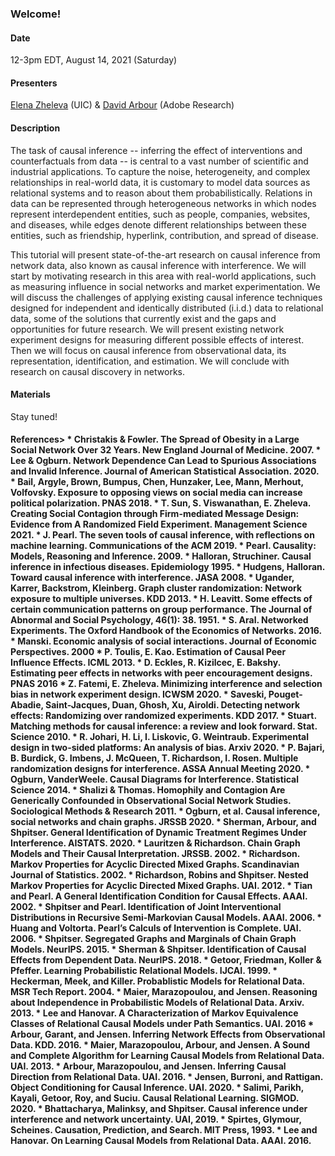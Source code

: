 ### Welcome!

<h4>Date</h4>

12-3pm EDT, August 14, 2021 (Saturday)

<h4>Presenters</h4>

<a href="https://www.cs.uic.edu/~elena/">Elena Zheleva</a>  (UIC) & <a href="https://darbour.github.io">David Arbour</a> (Adobe Research)

<h4>Description</h4>

The task of causal inference -- inferring the effect of interventions and counterfactuals from data -- is central to a vast number of scientific and industrial applications. To capture the noise, heterogeneity, and complex relationships in real-world data, it is customary to model data sources as relational systems and to reason about them probabilistically. Relations in data can be represented through heterogeneous networks in which nodes represent interdependent entities, such as people, companies, websites, and diseases, while edges denote different relationships between these entities, such as friendship, hyperlink, contribution, and spread of disease. <br>

This tutorial will present state-of-the-art research on causal inference from network data, also known as causal inference with interference. We will start by motivating research in this area with real-world applications, such as measuring influence in social networks and market experimentation. We will discuss the challenges of applying existing causal
inference techniques designed for independent and identically distributed (i.i.d.) data to relational data, some of the solutions that currently exist and the gaps and opportunities for future research. We will present existing network experiment designs for measuring different possible effects of interest. Then we will focus on causal inference from observational data, its representation, identification, and estimation. We will conclude with research on causal discovery in networks.

<h4>Materials</h4>

Stay tuned!

<h4>References>
* Christakis & Fowler. The Spread of Obesity in a Large Social Network Over 32 Years. New England Journal of Medicine. 2007.
* Lee & Ogburn. Network Dependence Can Lead to Spurious Associations and Invalid Inference. Journal of American Statistical Association. 2020.
* Bail, Argyle, Brown, Bumpus, Chen, Hunzaker, Lee, Mann, Merhout, Volfovsky. Exposure to opposing views on social media can increase political polarization. PNAS 2018.
* T. Sun, S. Viswanathan, E. Zheleva. Creating Social Contagion through Firm-mediated Message Design: Evidence from A Randomized Field Experiment. Management Science 2021.
* J. Pearl. The seven tools of causal inference, with reflections on machine learning. Communications of the ACM 2019.
* Pearl. Causality: Models, Reasoning and Inference. 2009.
* Halloran, Struchiner. Causal inference in infectious diseases. Epidemiology 1995.
* Hudgens, Halloran. Toward causal inference with interference. JASA 2008.
* Ugander, Karrer, Backstrom, Kleinberg. Graph cluster randomization: Network exposure to multiple universes. KDD 2013.
* H. Leavitt. Some effects of certain communication patterns on group performance. The Journal of Abnormal and Social Psychology, 46(1): 38. 1951.
* S. Aral. Networked Experiments. The Oxford Handbook of the Economics of Networks. 2016.
* Manski. Economic analysis of social interactions. Journal of Economic Perspectives. 2000  
* P. Toulis, E. Kao. Estimation of Causal Peer Influence Effects. ICML 2013.
* D. Eckles, R. Kizilcec, E. Bakshy. Estimating peer effects in networks with peer encouragement designs. PNAS 2016
* Z. Fatemi, E. Zheleva. Minimizing interference and selection bias in network experiment design. ICWSM 2020.
* Saveski, Pouget-Abadie, Saint-Jacques, Duan, Ghosh, Xu, Airoldi. Detecting network effects: Randomizing over randomized experiments. KDD 2017.
* Stuart. Matching methods for causal inference: a review and look forward. Stat. Science 2010.
* R. Johari, H. Li, I. Liskovic, G. Weintraub. Experimental design in two-sided platforms: An analysis of bias. Arxiv 2020.
* P. Bajari, B. Burdick, G. Imbens, J. McQueen, T. Richardson, I. Rosen. Multiple randomization designs for interference. ASSA Annual Meeting 2020. 
* Ogburn, VanderWeele. Causal Diagrams for Interference. Statistical Science 2014.
* Shalizi & Thomas. Homophily and Contagion Are Generically Confounded in Observational Social Network Studies. Sociological Methods & Research 2011.
* Ogburn, et al. Causal inference, social networks and chain graphs. JRSSB 2020.
* Sherman, Arbour, and Shpitser. General Identification of Dynamic Treatment Regimes Under Interference. AISTATS. 2020.
* Lauritzen & Richardson. Chain Graph Models and Their Causal Interpretation. JRSSB. 2002.
* Richardson. Markov Properties for Acyclic Directed Mixed Graphs. Scandinavian Journal of Statistics. 2002.
* Richardson, Robins and Shpitser. Nested Markov Properties for Acyclic Directed Mixed Graphs. UAI. 2012.
* Tian and Pearl. A General Identification Condition for Causal Effects. AAAI. 2002.
* Shpitser and Pearl. Identification of Joint Interventional Distributions in Recursive Semi-Markovian Causal Models. AAAI. 2006.
* Huang and Voltorta. Pearl’s Calculs of Intervention is Complete. UAI. 2006.
* Shpitser. Segregated Graphs and Marginals of Chain Graph Models. NeurIPS. 2015.
* Sherman & Shpitser. Identification of Causal Effects from Dependent Data. NeurIPS. 2018.
* Getoor, Friedman, Koller & Pfeffer. Learning Probabilistic Relational Models. IJCAI. 1999.
* Heckerman, Meek, and Killer. Probablistic Models for Relational Data. MSR Tech Report. 2004.
* Maier, Marazopoulou, and Jensen. Reasoning about Independence in Probabilistic Models of Relational Data. Arxiv. 2013.
* Lee and Hanovar. A Characterization of Markov Equivalence Classes of Relational Causal Models under Path Semantics. UAI. 2016
* Arbour, Garant, and Jensen. Inferring Network Effects from Observational Data. KDD. 2016.
* Maier, Marazopoulou, Arbour, and Jensen. A Sound and Complete Algorithm for Learning Causal Models from Relational Data. UAI. 2013.
* Arbour, Marazopoulou, and Jensen. Inferring Causal Direction from Relational Data. UAI. 2016.
* Jensen, Burroni, and Rattigan. Object Conditioning for Causal Inference. UAI. 2020.
* Salimi, Parikh, Kayali, Getoor, Roy, and Suciu. Causal Relational Learning. SIGMOD. 2020.
* Bhattacharya, Malinksy, and Shpitser. Causal inference under interference and network uncertainty. UAI, 2019.
* Spirtes, Glymour, Scheines. Causation, Prediction, and Search. MIT Press, 1993.
* Lee and Hanovar. On Learning Causal Models from Relational Data. AAAI. 2016.


